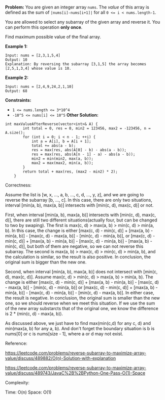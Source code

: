 **Problem:**
You are given an integer array `nums`. The *value* of this array is defined as the sum of `|nums[i]-nums[i+1]|` for all `0 <= i < nums.length-1`.

You are allowed to select any subarray of the given array and reverse it. You can perform this operation **only once**.

Find maximum possible value of the final array.

 

**Example 1:**

```
Input: nums = [2,3,1,5,4]
Output: 10
Explanation: By reversing the subarray [3,1,5] the array becomes [2,5,1,3,4] whose value is 10.
```

**Example 2:**

```
Input: nums = [2,4,9,24,2,1,10]
Output: 68
```

 

**Constraints:**

- `1 <= nums.length <= 3*10^4`
- `-10^5 <= nums[i] <= 10^5`
**Other Solution:**
```
int maxValueAfterReverse(vector<int>& A) {
        int total = 0, res = 0, min2 = 123456, max2 = -123456, n = A.size();
        for (int i = 0; i < n - 1; ++i) {
            int a = A[i], b = A[i + 1];
            total += abs(a - b);
            res = max(res, abs(A[0] - b) - abs(a - b));
            res = max(res, abs(A[n - 1] - a) - abs(a - b));
            min2 = min(min2, max(a, b));
            max2 = max(max2, min(a, b));
        }
        return total + max(res, (max2 - min2) * 2);
    }
```
Correctness:

Assume the list is [w, x, ..., a, b, ..., c, d, ..., y, z], and we are going to reverse the subarray [b, ..., c]. In this case, there are only two situations, interval [min(a, b), max(a, b)] intersects with [min(c, d), max(c, d)] or not.

First, when interval [min(a, b), max(a, b)] intersects with [min(c, d), max(c, d)], there are still two different situations(actually four, but can be changed to two by swaping). The first is max(c, d) > max(a, b) > min(c, d) > min(a, b). In this case, the change is either [max(c, d) - min(c, d)] + [max(a, b) - min(a, b)] - [max(c, d) - max(a, b)] - [min(c, d) - min(a, b)], or [max(c, d) - min(c, d)] + [max(a, b) - min(a, b)] - [max(c, d) - min(a, b)] - [max(a, b) - min(c, d)], but both of them are negative, so we can not reverse this subarray. The second is max(a, b) > max(c, d) > min(c, d) > min(a, b), and the calculation is similar, so the result is also positive. In conclusion, the original sum is bigger than the new one.

Second, when interval [min(a, b), max(a, b)] does not intersect with [min(c, d), max(c, d)]. Assume max(c, d) > min(c, d) > max(a, b) > min(a, b). The change is either [max(c, d) - min(c, d)] + [max(a, b) - min(a, b)] - [max(c, d) - max(a, b)] - [min(c, d) - min(a, b)] or [max(c, d) - min(c, d)] + [max(a, b) - min(a, b)] - [max(c, d) - min(a, b)] - [min(c, d) - max(a, b)]. In either case, the result is negative. In conclusion, the original sum is smaller than the new one, so we should reverse when we meet this situation. If we use the sum of the new array substarcts that of the original one, we know the difference is 2 * (min(c, d) - max(a, b)).

As discussed above, we just have to find max(min(c,d) for any c, d) and min(max(a, b) for any a, b). And don't forget the boundary situation is b is nums[0] or c is nums[size - 1], where a or d may not exist.

Reference: 

https://leetcode.com/problems/reverse-subarray-to-maximize-array-value/discuss/489882/O(n)-Solution-with-explanation

https://leetcode.com/problems/reverse-subarray-to-maximize-array-value/discuss/489743/JavaC%2B%2BPython-One-Pass-O(1)-Space

Complexity:

Time: O(n)
Space: O(1)